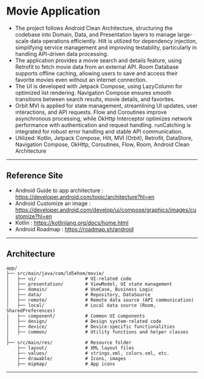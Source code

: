 # Movie Application 
- The project follows Android Clean Architecture, structuring the codebase into Domain, Data, and Presentation layers to manage large-scale data operations efficiently. Hilt is utilized for dependency injection, simplifying service management and improving testability, particularly in handling API-driven data processing.
- The application provides a movie search and details feature, using Retrofit to fetch movie data from an external API. Room Database supports offline caching, allowing users to save and access their favorite movies even without an internet connection.
- The UI is developed with Jetpack Compose, using LazyColumn for optimized list rendering. Navigation Compose ensures smooth transitions between search results, movie details, and favorites.
- Orbit MVI is applied for state management, streamlining UI updates, user interactions, and API requests. Flow and Coroutines improve asynchronous processing, while OkHttp Interceptor optimizes network performance with authentication and request handling. runCatching is integrated for robust error handling and stable API communication.
- Utilized: Kotlin, Jetpack Compose, Hilt, MVI (Orbit), Retrofit, DataStore, Navigation Compose, OkHttp, Coroutines, Flow, Room, Android Clean Architecture

-----
## Reference Site
- Android Guide to app architecture : https://developer.android.com/topic/architecture?hl=en
- Android Customize an image : https://developer.android.com/develop/ui/compose/graphics/images/customize?hl=en
- Kotlin : https://kotlinlang.org/docs/home.html
- Android Roadmap : https://roadmap.sh/android

-----
## Architecture
```
app/
├── src/main/java/com/ld5ehom/movie/
│   ├── ui/                  # UI-related code 
│   ├── presentation/        # ViewModel, UI state management
│   ├── domain/              # UseCase, Business Logic
│   ├── data/                # Repository, DataSource
│   ├── remote/              # Remote data source (API communication)
│   ├── local/               # Local data source (Room, SharedPreferences)
│   ├── component/           # Common UI components
│   ├── design/              # Design system-related code 
│   ├── device/              # Device-specific functionalities 
│   ├── common/              # Utility functions and helper classes
│
├── src/main/res/            # Resource folder 
    ├── layout/              # XML layout files
    ├── values/              # strings.xml, colors.xml, etc.
    ├── drawable/            # Icons, images
    ├── mipmap/              # App icons

```
-----
